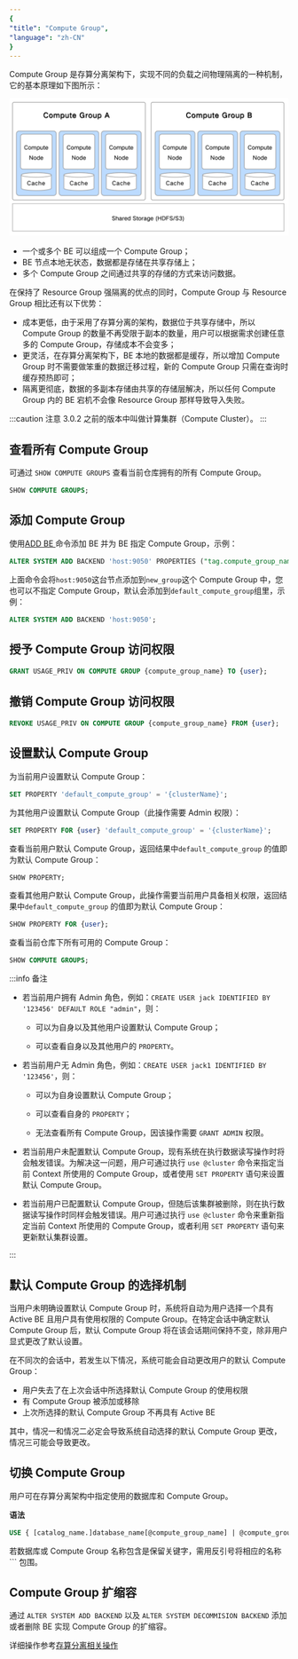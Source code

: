 ```yaml
---
{
"title": "Compute Group",
"language": "zh-CN"
}
---
```


<!--
Licensed to the Apache Software Foundation (ASF) under one
or more contributor license agreements.  See the NOTICE file
distributed with this work for additional information
regarding copyright ownership.  The ASF licenses this file
to you under the Apache License, Version 2.0 (the
"License"); you may not use this file except in compliance
with the License.  You may obtain a copy of the License at

  http://www.apache.org/licenses/LICENSE-2.0

Unless required by applicable law or agreed to in writing,
software distributed under the License is distributed on an
"AS IS" BASIS, WITHOUT WARRANTIES OR CONDITIONS OF ANY
KIND, either express or implied.  See the License for the
specific language governing permissions and limitations
under the License.
-->


Compute Group 是存算分离架构下，实现不同的负载之间物理隔离的一种机制，它的基本原理如下图所示：

![compute_group](/images/compute_group_workload_management.png)

- 一个或多个 BE 可以组成一个 Compute Group；
- BE 节点本地无状态，数据都是存储在共享存储上；
- 多个 Compute Group 之间通过共享的存储的方式来访问数据。

在保持了 Resource Group 强隔离的优点的同时，Compute Group 与 Resource Group 相比还有以下优势：

- 成本更低，由于采用了存算分离的架构，数据位于共享存储中，所以 Compute Group 的数量不再受限于副本的数量，用户可以根据需求创建任意多的 Compute Group，存储成本不会变多；
- 更灵活，在存算分离架构下，BE 本地的数据都是缓存，所以增加 Compute Group 时不需要做笨重的数据迁移过程，新的 Compute Group 只需在查询时缓存预热即可；
- 隔离更彻底，数据的多副本存储由共享的存储层解决，所以任何 Compute Group 内的 BE 宕机不会像 Resource Group 那样导致导入失败。

:::caution 注意
3.0.2 之前的版本中叫做计算集群（Compute Cluster）。
:::

## 查看所有 Compute Group

可通过 `SHOW COMPUTE GROUPS` 查看当前仓库拥有的所有 Compute Group。

```sql
SHOW COMPUTE GROUPS;
```

## 添加 Compute Group

使用[ADD BE ](../../sql-manual/sql-statements/cluster-management/instance-management/ADD-BACKEND.md)命令添加 BE 并为 BE 指定 Compute Group，示例：

```sql
ALTER SYSTEM ADD BACKEND 'host:9050' PROPERTIES ("tag.compute_group_name" = "new_group");
```

上面命令会将`host:9050`这台节点添加到`new_group`这个 Compute Group 中，您也可以不指定 Compute Group，默认会添加到`default_compute_group`组里，示例：

```sql
ALTER SYSTEM ADD BACKEND 'host:9050';
```

## 授予 Compute Group 访问权限

```sql
GRANT USAGE_PRIV ON COMPUTE GROUP {compute_group_name} TO {user};
```

## 撤销 Compute Group 访问权限

```sql
REVOKE USAGE_PRIV ON COMPUTE GROUP {compute_group_name} FROM {user};
```

## 设置默认 Compute Group

为当前用户设置默认 Compute Group：

```sql
SET PROPERTY 'default_compute_group' = '{clusterName}';
```

为其他用户设置默认 Compute Group（此操作需要 Admin 权限）：

```sql
SET PROPERTY FOR {user} 'default_compute_group' = '{clusterName}';
```

查看当前用户默认 Compute Group，返回结果中`default_compute_group` 的值即为默认 Compute Group：

```sql
SHOW PROPERTY;
```

查看其他用户默认 Compute Group，此操作需要当前用户具备相关权限，返回结果中`default_compute_group` 的值即为默认 Compute Group：

```sql
SHOW PROPERTY FOR {user};
```

查看当前仓库下所有可用的 Compute Group：

```sql
SHOW COMPUTE GROUPS;
```

:::info 备注

- 若当前用户拥有 Admin 角色，例如：`CREATE USER jack IDENTIFIED BY '123456' DEFAULT ROLE "admin"`，则：
    
    - 可以为自身以及其他用户设置默认 Compute Group；
    
    - 可以查看自身以及其他用户的 `PROPERTY`。

- 若当前用户无 Admin 角色，例如：`CREATE USER jack1 IDENTIFIED BY '123456'`，则：

    - 可以为自身设置默认 Compute Group；

    - 可以查看自身的 `PROPERTY`；

    - 无法查看所有 Compute Group，因该操作需要 `GRANT ADMIN` 权限。

- 若当前用户未配置默认 Compute Group，现有系统在执行数据读写操作时将会触发错误。为解决这一问题，用户可通过执行 `use @cluster` 命令来指定当前 Context 所使用的 Compute Group，或者使用 `SET PROPERTY` 语句来设置默认 Compute Group。

- 若当前用户已配置默认 Compute Group，但随后该集群被删除，则在执行数据读写操作时同样会触发错误。用户可通过执行 `use @cluster` 命令来重新指定当前 Context 所使用的 Compute Group，或者利用 `SET PROPERTY` 语句来更新默认集群设置。

:::

## 默认 Compute Group 的选择机制

当用户未明确设置默认 Compute Group 时，系统将自动为用户选择一个具有 Active BE 且用户具有使用权限的 Compute Group。在特定会话中确定默认 Compute Group 后，默认 Compute Group 将在该会话期间保持不变，除非用户显式更改了默认设置。

在不同次的会话中，若发生以下情况，系统可能会自动更改用户的默认 Compute Group：

- 用户失去了在上次会话中所选择默认 Compute Group 的使用权限
- 有 Compute Group 被添加或移除
- 上次所选择的默认 Compute Group 不再具有 Active BE

其中，情况一和情况二必定会导致系统自动选择的默认 Compute Group 更改，情况三可能会导致更改。

## 切换 Compute Group

用户可在存算分离架构中指定使用的数据库和 Compute Group。

**语法**

```sql
USE { [catalog_name.]database_name[@compute_group_name] | @compute_group_name }
```

若数据库或 Compute Group 名称包含是保留关键字，需用反引号将相应的名称 ``` 包围。

## Compute Group 扩缩容

通过 `ALTER SYSTEM ADD BACKEND` 以及 `ALTER SYSTEM DECOMMISION BACKEND` 添加或者删除 BE 实现 Compute Group 的扩缩容。


详细操作参考[存算分离相关操作](../../compute-storage-decoupled/overview.md)
